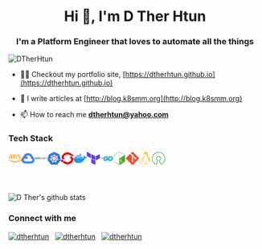 <h1 align="center">Hi 👋, I'm D Ther Htun</h1>
<h3 align="center">I'm a Platform Engineer that loves to automate all the things</h3>
<p align="left"> <img src="https://komarev.com/ghpvc/?username=DTherHtun" alt="DTherHtun" /> </p>

- 👨‍💻  Checkout my portfolio site, [https://dtherhtun.github.io](https://dtherhtun.github.io)

- 📝  I write articles at [http://blog.k8smm.org](http://blog.k8smm.org)

- 📫  How to reach me **dtherhtun@yahoo.com**

### Tech Stack
<img align="left" alt="AWS" width="26px" src="./svg/amazonaws.svg" />
<img align="left" alt="GCP" width="26px" src="./svg/googlecloud.svg" />
<img align="left" alt="VMWARE" width="26px" src="./svg/vmware.svg" />
<img align="left" alt="Kubernetes" width="26px" src="./svg/kubernetes.svg" />
<img align="left" alt="Openshift" width="26px" src="./svg/redhatopenshift.svg" />
<img align="left" alt="Docker" width="26px" src="./svg/docker.svg" />
<img align="left" alt="Terraform" width="26px" src="./svg/terraform.svg" />
<img align="left" alt="Golang" width="26px" src="./svg/go.svg" />
<img align="left" alt="Bash" width="26px" src="./svg/gnubash.svg" />
<img align="left" alt="Git" width="26px" src="./svg/git.svg" />
<img align="left" alt="Linux" width="26px" src="./svg/linux.svg" />
<img align="left" alt="Opensource" width="26px" src="./svg/opensourceinitiative.svg" />
<br>
<br>
<br>
<br>


![D Ther's github stats](https://github-readme-stats.vercel.app/api?username=DTherHtun&show_icons=true)


### Connect with me


<a href="https://linkedin.com/in/dtherhtun" target="__blank"><img align="center" src="https://cdn.jsdelivr.net/npm/simple-icons@3.0.1/icons/linkedin.svg" alt="dtherhtun" width="22px" /></a>  
<a href="https://fb.com/dtherhtun" target="__blank"><img align="center" src="https://cdn.jsdelivr.net/npm/simple-icons@3.0.1/icons/facebook.svg" alt="dtherhtun" width="22px" /></a>  
<a href="https://twitter.com/dtherhtun" target="__blank"><img align="center" src="https://cdn.jsdelivr.net/npm/simple-icons@v3/icons/twitter.svg" alt="dtherhtun" width="22px" /></a> 
